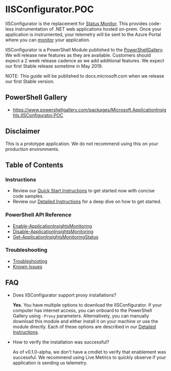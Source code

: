 # IISConfigurator.POC

IISConfigurator is the replacement for [Status Monitor](https://docs.microsoft.com/azure/azure-monitor/app/monitor-performance-live-website-now). This provides code-less instrumentation of .NET web applications hosted on-prem. Once your application is instrumented, your telemetry will be sent to the Azure Portal where you can [monitor](https://docs.microsoft.com/azure/azure-monitor/app/app-insights-overview) your application.


IISConfigurator is a PowerShell Module published to the [PowerShellGallery](https://www.powershellgallery.com/packages/Microsoft.ApplicationInsights.IISConfigurator.POC). We will release new features as they are available. Customers should expect a 2 week release cadence as we add additional features. We expect our first Stable release sometime in May 2019.

NOTE: This guide will be published to docs.microsoft.com when we release our first Stable version.

## PowerShell Gallery

- https://www.powershellgallery.com/packages/Microsoft.ApplicationInsights.IISConfigurator.POC

## Disclaimer
This is a prototype application. 
We do not recommend using this on your production environments.


## Table of Contents

### Instructions
- Review our [Quick Start Instructions](QuickStart.md) to get started now with concise code samples.
- Review our [Detailed Instructions](DetailedInstructions.md) for a deep dive on how to get started.

### PowerShell API Reference
- [Enable-ApplicationInsightsMonitoring](api_EnableMonitoring.md)
- [Disable-ApplicationInsightsMonitoring](api_DisableMonitoring.md)
- [Get-ApplicationInsightsMonitoringStatus](api_GetStatus.md)

### Troubleshooting
- [Troubleshooting](Troubleshooting.md)
- [Known Issues](Troubleshooting.md#known-issues)


## FAQ

- Does IISConfigurator support proxy installations?

  **Yes**. You have multiple options to download the IISConfigurator. If your computer has internet access, you can onboard to the PowerShell Gallery using `-Proxy` parameters. Alternatively, you can manually download this module and either install it on your machine or use the module directly. Each of these options are described in our [Detailed Instructions](DetailedInstructions.md).
  
- How to verify the installation was successful?

   As of v0.1.0-alpha, we don't have a cmdlet to verify that enablement was successful. We recommend using Live Metrics to quickly observe if your application is sending us telemetry.
